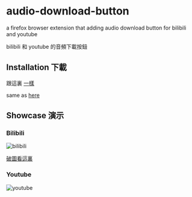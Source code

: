 # audio-download-button
a firefox browser extension that adding audio download button for bilibili and youtube

bilibili 和 youtube 的音頻下載按鈕


## Installation 下載

跟這裏 [一樣](https://github.com/eric2788/Bilibili-Vup-Stream-Details#installation)

same as [here](https://github.com/eric2788/Bilibili-Vup-Stream-Details#installation)

## Showcase 演示

### Bilibili

![bilibili](https://cdn.discordapp.com/attachments/415882741092057088/774592474043645962/d0ec8e629290375a615e869b813c6dd6.gif)

[破圖看這裏](https://cdn.discordapp.com/attachments/415882741092057088/774592474043645962/d0ec8e629290375a615e869b813c6dd6.gif)


### Youtube

![youtube](https://i.gyazo.com/d7b0eecb78b1a44ce9f396d542fea1a0.gif)
